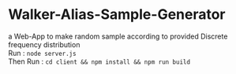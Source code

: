 # Walker-Alias-Sample-Generator
a Web-App to make random sample according to provided Discrete frequency distribution
<br>
Run : 
```node server.js```
<br>
Then Run : 
```cd client && npm install && npm run build```
